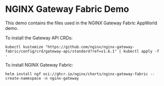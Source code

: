 # NGINX Gateway Fabric Demo

This demo contains the files used in the NGINX Gateway Fabric AppWorld demo.

To install the Gateway API CRDs:

```shell
kubectl kustomize "https://github.com/nginx/nginx-gateway-fabric/config/crd/gateway-api/standard?ref=v1.6.1" | kubectl apply -f -
```

To install NGINX Gateway Fabric:

```shell
helm install ngf oci://ghcr.io/nginx/charts/nginx-gateway-fabric --create-namespace -n nginx-gateway
```
